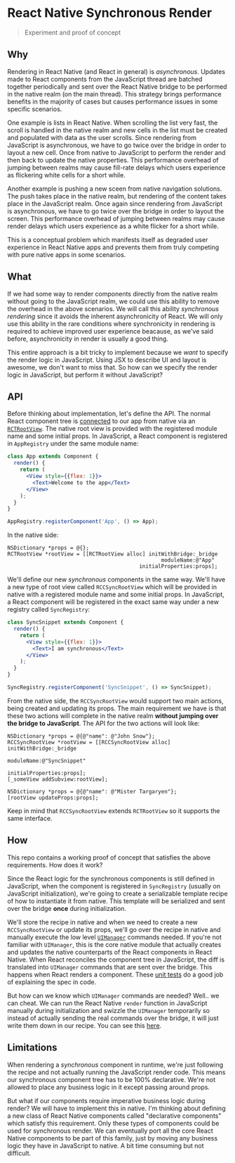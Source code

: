 # React Native Synchronous Render
> Experiment and proof of concept

## Why

Rendering in React Native (and React in general) is *asynchronous*. Updates made to React components from the JavaScript thread are batched together periodically and sent over the React Native bridge to be performed in the native realm (on the main thread). This strategy brings performance benefits in the majority of cases but causes performance issues in some specific scenarios.

One example is lists in React Native. When scrolling the list very fast, the scroll is handled in the native realm and new cells in the list must be created and populated with data as the user scrolls. Since rendering from JavaScript is asynchronous, we have to go twice over the bridge in order to layout a new cell. Once from native to JavaScript to perform the render and then back to update the native properties. This performance overhead of jumping between realms may cause fill-rate delays which users experience as flickering white cells for a short while.

Another example is pushing a new sceen from native navigation solutions. The push takes place in the native realm, but rendering of the content takes place in the JavaScript realm. Once again since rendering from JavaScript is asynchronous, we have to go twice over the bridge in order to layout the screen. This performance overhead of jumping between realms may cause render delays which users experience as a white flicker for a short while.

This is a conceptual problem which manifests itself as degraded user experience in React Native apps and prevents them from truly competing with pure native apps in some scenarios.

## What

If we had some way to render components directly from the native realm without going to the JavaScript realm, we could use this ability to remove the overhead in the above scenarios. We will call this ability *synchronous rendering* since it avoids the inherent asynchronicity of React. We will only use this ability in the rare conditions where synchronicity in rendering is required to achieve improved user experience beacause, as we've said before, asynchronicity in render is usually a good thing.

This entire approach is a bit tricky to implement because we *want* to specify the render logic in JavaScript. Using JSX to describe UI and layout is awesome, we don't want to miss that. So how can we specify the render logic in JavaScript, but perform it without JavaScript?

## API

Before thinking about implementation, let's define the API. The normal React component tree is [connected](https://github.com/wix/rn-synchronous-render/blob/master/ios/SyncRender/AppDelegate.m#L14) to our app from native via an [`RCTRootView`](https://github.com/facebook/react-native/blob/master/React/Base/RCTRootView.h). The native root view is provided with the registered module name and some initial props. In JavaScript, a React component is registered in `AppRegistry` under the same module name:

```jsx
class App extends Component {
  render() {
    return (
      <View style={{flex: 1}}>
        <Text>Welcome to the app</Text>
      </View>
    );
  }
}

AppRegistry.registerComponent('App', () => App);
```

In the native side:

```objc
NSDictionary *props = @{};
RCTRootView *rootView = [[RCTRootView alloc] initWithBridge:_bridge 
                                                 moduleName:@"App" 
                                          initialProperties:props];
```

We'll define our new *synchronous* components in the same way. We'll have a new type of root view called `RCCSyncRootView` which will be provided in native with a registered module name and some initial props. In JavaScript, a React component will be registered in the exact same way under a new registry called `SyncRegistry`:

```jsx
class SyncSnippet extends Component {
  render() {
    return (
      <View style={{flex: 1}}>
        <Text>I am synchronous</Text>
      </View>
    );
  }
}

SyncRegistry.registerComponent('SyncSnippet', () => SyncSnippet);
```

From the native side, the `RCCSyncRootView` would support two main actions, being created and updating its props. The main requirement we have is that these two actions will complete in the native realm **without jumping over the bridge to JavaScript**. The API for the two actions will look like:

```objc
NSDictionary *props = @{@"name": @"John Snow"};
RCCSyncRootView *rootView = [[RCCSyncRootView alloc] initWithBridge:_bridge 
                                                         moduleName:@"SyncSnippet" 
                                                  initialProperties:props];
[_someView addSubview:rootView];
```

```
NSDictionary *props = @{@"name": @"Mister Targaryen"};
[rootView updateProps:props];
```

Keep in mind that `RCCSyncRootView` extends `RCTRootView` so it supports the same interface.

## How

This repo contains a working proof of concept that satisfies the above requirements. How does it work?

Since the React logic for the synchronous components is still defined in JavaScript, when the component is registered in `SyncRegistry` (usually on JavaScript initialization), we're going to create a serializable template recipe of how to instantiate it from native. This template will be serialized and sent over the bridge **once** during initialization.

We'll store the recipe in native and when we need to create a new `RCCSyncRootView` or update its props, we'll go over the recipe in native and manually execute the low level [`UIManager`](https://github.com/facebook/react-native/blob/d81e5492974e831aba06e435e2b0504a680a20f8/React/Modules/RCTUIManager.m#L940) commands needed. If you're not familiar with `UIManager`, this is the core native module that actually creates and updates the native counterparts of the React components in React Native. When React reconciles the component tree in JavaScript, the diff is translated into `UIManager` commands that are sent over the bridge. This happens when React renders a component. These [unit tests](https://github.com/facebook/react/blob/50d905b0838857e76f7eb2f0875047c264f4c24e/src/renderers/native/__tests__/ReactNativeMount-test.js#L35) do a good job of explaining the spec in code.

But how can we know which `UIManager` commands are needed? Well.. we can cheat. We can run the React Native `render` function in JavaScript manually during initialization and swizzle the `UIManager` temporarily so instead of actually sending the real commands over the bridge, it will just write them down in our recipe. You can see this [here](https://github.com/wix/rn-synchronous-render/blob/bcb75d4117e8560c8793c15afd5ba23dc460e526/lib/SyncRegistry.js#L19).

## Limitations

When rendering a *synchronous* component in runtime, we're just following the recipe and not actually running the JavaScript render code. This means our synchronous component tree has to be 100% declarative. We're not allowed to place any business logic in it except passing around props.

But what if our components require imperative business logic during render? We will have to implement this in native. I'm thinking about defining a new class of React Native components called "declarative components" which satisfy this requirement. Only these types of components could be used for synchronous render. We can eventually port all the core React Native components to be part of this family, just by moving any business logic they have in JavaScript to native. A bit time consuming but not difficult.
